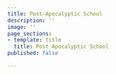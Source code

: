 ```yaml
---
title: Post-Apocalyptic School
description: ''
image: ''
page_sections:
- template: title
  title: Post Apocalyptic School
published: false

---
```

